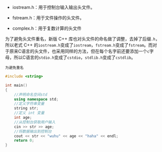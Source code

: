 * iostream.h：用于控制台输入输出头文件。

* fstream.h：用于文件操作的头文件。

* complex.h：用于复数计算的头文件

为了避免头文件重名，新版 C++ 库也对头文件的命名做了调整，去掉了后缀`.h`，所以老式 C++ 的`iostream.h`变成了`iostream`，`fstream.h`变成了`fstream`。而对于原来C语言的头文件，也采用同样的方法，但在每个名字前还要添加一个`c`字母，所以C语言的`stdio.h`变成了`cstdio`，`stdlib.h`变成了`cstdlib`。

`为避免重名`  

```c++
#include <string>

int main()
{
	//声明命名空间std
	using namespace std;
	//定义字符串变量
	string str;
	//定义 int 变量
	int age;
	//从控制台获取用户输入
	cin >> str >> age;
	//将数据输出到控制台
	cout << str << "wuhu" << age << "haha" << endl;
	return 0;
}
```

